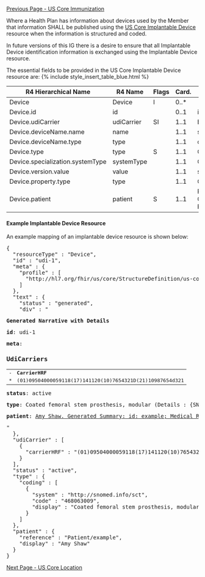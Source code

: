 [Previous Page - US Core Immunization](USCoreImmunization.html)

Where a Health Plan has information about devices used by the Member that information SHALL be published using the [US Core Implantable Device](http://hl7.org/fhir/us/core/StructureDefinition-us-core-implantable-device.html) resource when the information is structured and coded.

In future versions of this IG there is a desire to ensure that all Implantable Device identification information is exchanged using the Implantable Device resource.  

The essential fields to be provided in the US Core Implantable Device resource are:
{% include style_insert_table_blue.html %}

| R4 Hierarchical Name             | R4 Name    | Flags | Card. | Type                               |
|----------------------------------|------------|-------|-------|------------------------------------|
| Device                           | Device     | I     | 0..*  |                                    |
| Device.id                        | id         |      | 0..1  | id                                 |
| Device.udiCarrier                | udiCarrier | SI   | 1..1  | BackboneElement                    |
| Device.deviceName.name           | name       |       | 1..1  | string                             |
| Device.deviceName.type           | type       |       | 1..1  | code                               |
| Device.type                      | type       | S     | 1..1  | CodeableConcept                    |
| Device.specialization.systemType | systemType |       | 1..1  | CodeableConcept                    |
| Device.version.value             | value      |       | 1..1  | string                             |
| Device.property.type             | type       |       | 1..1  | CodeableConcept                    |
| Device.patient                   | patient    | S     | 1..1  | Reference(US Core Patient Profile) |


#### Example Implantable Device Resource

An example mapping of an implantable device resource is shown below:

<pre>
{
  "resourceType" : "Device",
  "id" : "udi-1",
  "meta" : {
    "profile" : [
      "http://hl7.org/fhir/us/core/StructureDefinition/us-core-device"
    ]
  },
  "text" : {
    "status" : "generated",
    "div" : "<div xmlns=\"http://www.w3.org/1999/xhtml\"><p><b>Generated Narrative with Details</b></p><p><b>id</b>: udi-1</p><p><b>meta</b>: </p><h3>UdiCarriers</h3><table class=\"grid\"><tr><td>-</td><td><b>CarrierHRF</b></td></tr><tr><td>*</td><td>(01)09504000059118(17)141120(10)7654321D(21)10987654d321</td></tr></table><p><b>status</b>: active</p><p><b>type</b>: Coated femoral stem prosthesis, modular <span style=\"background: LightGoldenRodYellow\">(Details : {SNOMED CT code '468063009' = 'Coated femoral stem prosthesis, modular (physical object)', given as 'Coated femoral stem prosthesis, modular'})</span></p><p><b>patient</b>: <a href=\"Patient-example.html\">Amy Shaw. Generated Summary: id: example; Medical Record Number = 1032702 (USUAL); active; Amy V. Shaw ; ph: 555-555-5555(HOME), amy.shaw@example.com; gender: female; birthDate: Feb 20, 2007</a></p></div>"
  },
  "udiCarrier" : [
    {
      "carrierHRF" : "(01)09504000059118(17)141120(10)7654321D(21)10987654d321"
    }
  ],
  "status" : "active",
  "type" : {
    "coding" : [
      {
        "system" : "http://snomed.info/sct",
        "code" : "468063009",
        "display" : "Coated femoral stem prosthesis, modular"
      }
    ]
  },
  "patient" : {
    "reference" : "Patient/example",
    "display" : "Amy Shaw"
  }
}
</pre>



[Next Page - US Core Location](USCoreLocation.html)
